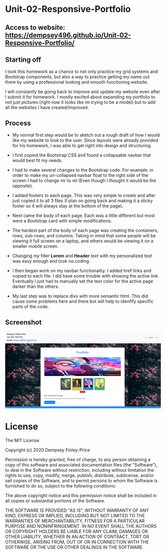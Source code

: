 # Unit-02-Responsive-Portfolio

## Access to website: https://dempsey496.github.io/Unit-02-Responsive-Portfolio/

## Starting off

I took this homework as a chance to not only practice my grid systems and Bootstrap components, but also a way to practice getting my name out there by using a professional looking and smooth functioning website.

I will constantly be going back to improve and update my website even after I submit it for homework. I mostly excited about expanding my portfolio to not just pictures (right now it looks like im trying to be a model) but to add all the websites I have created/improved.

## Process

* My normal first step would be to sketch out a rough draft of how I would like my website to look to the user. Since layouts were already provided for his homework, I was able to get right into design and structuring.

* I first copied the Bootstrap CSS and found a collapsable navbar that would best fit my needs. 

* I had to make several changes to the Bootstrap code. For example: in order to make my un-collapsed navbar float to the right side of the screen I had to change mr to ml (Even though I thought it would be the opposite).

* I added footers to each page. This was very simple to create and after just copied it to all 3 files (I plan on going back and making it a sticky footer so it will always stay at the bottom of the page).

* Next came the body of each page. Each was a little different but most were a Bootstrap card with simple modifications. 

* The hardest part of the body of each page was creating the containers, rows, sub-rows, and columns. Taking in mind that some people will be viewing it full screen on a laptop, and others would be viewing it on a smaller mobile screen.

* Changing my filler __Lorem__ and __Header__ text with my personalized text was easy enough and took no coding.

* I then began work on my navbar functionality. I added href links and copied to each file. I did have some trouble with showing the active link. Eventually I just had to manually set the text color for the active page darker than the others.

* My last step was to replace divs with more semantic html. This did cause some problems here and there but will help to idenfify specific parts of the code.

## Screenshot

![Portfolio Screenshot](images/readmescreenshot.png)



# License

The MIT License

Copyright (c) 2020 Dempsey Finley-Price

Permission is hereby granted, free of charge, to any person obtaining a copy of this software and associated documentation files (the "Software"), to deal in the Software without restriction, including without limitation the rights to use, copy, modify, merge, publish, distribute, sublicense, and/or sell copies of the Software, and to permit persons to whom the Software is furnished to do so, subject to the following conditions:

The above copyright notice and this permission notice shall be included in all copies or substantial portions of the Software.

THE SOFTWARE IS PROVIDED "AS IS", WITHOUT WARRANTY OF ANY KIND, EXPRESS OR IMPLIED, INCLUDING BUT NOT LIMITED TO THE WARRANTIES OF MERCHANTABILITY, FITNESS FOR A PARTICULAR PURPOSE AND NONINFRINGEMENT. IN NO EVENT SHALL THE AUTHORS OR COPYRIGHT HOLDERS BE LIABLE FOR ANY CLAIM, DAMAGES OR OTHER LIABILITY, WHETHER IN AN ACTION OF CONTRACT, TORT OR OTHERWISE, ARISING FROM, OUT OF OR IN CONNECTION WITH THE SOFTWARE OR THE USE OR OTHER DEALINGS IN THE SOFTWARE.
